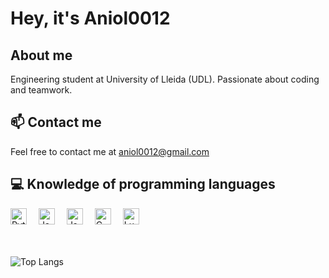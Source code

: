 # Hey, it's Aniol0012

## About me

Engineering student at University of Lleida (UDL). Passionate about coding and teamwork.

## 📫 Contact me

Feel free to contact me at aniol0012@gmail.com

## 💻 Knowledge of programming languages

<p float="left">
  <img alt="Python" width="26px" src="https://upload.wikimedia.org/wikipedia/commons/c/c3/Python-logo-notext.svg" style="margin-right: 15px;"/>
  <img alt="JavaScript" width="26px" src="https://upload.wikimedia.org/wikipedia/commons/6/6a/JavaScript-logo.png" style="margin-right: 15px;"/>
  <img alt="Java" width="26px" src="https://upload.wikimedia.org/wikipedia/en/3/30/Java_programming_language_logo.svg" style="margin-right: 15px;"/>
  <img alt="C" width="26px" src="https://upload.wikimedia.org/wikipedia/commons/3/35/The_C_Programming_Language_logo.svg" style="margin-right: 15px;"/>
  <img alt="Lua" width="26px" src="https://upload.wikimedia.org/wikipedia/commons/c/cf/Lua-Logo.svg" />
</p>

<br></br>
![Top Langs](https://github-readme-stats.vercel.app/api/top-langs/?username=Aniol0012&layout=compact&theme=dark&card_width=500&hide=html,css,shell,scss,makefile)
